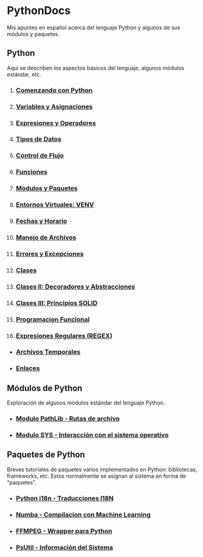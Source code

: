 # PythonDocs

Mis apuntes en español acerca del lenguaje Python y algunos de sus módulos y paquetes.


## Python

Aquí se describen los aspectos básicos del lenguaje, algunos módulos estándar, etc.


1. ### [Comenzando con Python](contenido/1-comenzando.md#comenzando-con-python)
2. ### [Variables y Asignaciones](contenido/2-variables_asignaciones.md#variables-y-asignaciones)
3. ### [Expresiones y Operadores](contenido/3-expresiones_operadores.md#expresiones-y-operadores)
4. ### [Tipos de Datos](contenido/4-tipos_datos.md#tipos-de-datos)
5. ### [Control de Flujo](contenido/5-control_flujo.md#control-flujo)
6. ### [Funciones](contenido/6-funciones.md#funciones)
7. ### [Modulos y Paquetes](contenido/7-modulos-paquetes.md#módulos-y-paquetes)
8. ### [Entornos Virtuales: VENV](contenido/8-entorno_virtual.md#entorno-virtual-módulo-venv)
9. ### [Fechas y Horario](contenido/9-fechas.md#fechas-y-horario)
10. ### [Manejo de Archivos](contenido/10-manejo_archivos.md#manejo-de-archivos)
11. ### [Errores y Excepciones](contenido/11-excepciones.md#errores-y-excepciones)
12. ### [Clases](contenido/12-clases.md#clases)
13. ### [Clases II: Decoradores y Abstracciones](contenido/13-decoradores_abstracciones.md)
14. ### [Clases III: Principios SOLID](contenido/14-SOLID.md)
15. ### [Programacion Funcional](contenido/15-programacion_funcional.md#programacion-funcional)
16. ### [Expresiones Regulares (REGEX)](contenido/16-regex.md#expresiones-regulares-regex)


- ### [Archivos Temporales](contenido/archivos_temporales.md#archivos-temporales)
- ### [Enlaces](contenido/enlaces.md)


## Módulos de Python

Exploración de algunos módulos estándar del lenguaje Python.

- ### [Modulo PathLib - Rutas de archivo](modulos/pathlib.md#pathlib)
- ### [Modulo SYS - Interacción con el sistema operativo](modulos/sys.md#sys)


## Paquetes de Python

Breves tutoriales de paquetes varios implementados en Python: bibliotecas, frameworks, etc. Estos normalmente se asignan al sistema en forma de "paquetes".

- ### [Python i18n - Traducciones I18N](paquetes/python-i18n.md)
- ### [Numba - Compilacion con Machine Learning](paquetes/numba.md)
- ### [FFMPEG - Wrapper para Python](paquetes/ffmpeg.md)
- ### [PsUtil - Información del Sistema](paquetes/psutil.md)




